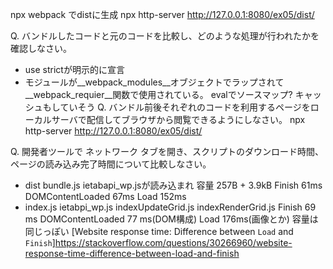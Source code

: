 npx webpack でdistに生成
npx http-server 
http://127.0.0.1:8080/ex05/dist/

Q. バンドルしたコードと元のコードを比較し、どのような処理が行われたかを確認しなさい。
* use strictが明示的に宣言
* モジュールが__webpack_modules__オブジェクトでラップされて__webpack_requier__関数で使用されている。
evalでソースマップ?
キャッシュもしていそう
Q. バンドル前後それぞれのコードを利用するページをローカルサーバで配信してブラウザから閲覧できるようにしなさい。
npx http-server 
http://127.0.0.1:8080/ex05/dist/

Q. 開発者ツールで ネットワーク タブを開き、スクリプトのダウンロード時間、ページの読み込み完了時間について比較しなさい。

* dist bundle.js ietabapi_wp.jsが読み込まれ
容量 257B + 3.9kB
Finish 61ms DOMContentLoaded 67ms Load 152ms
* index.js ietabpi_wp.js indexUpdateGrid.js indexRenderGrid.js 
Finish 69 ms DOMContentLoaded 77 ms(DOM構成)  Load 176ms(画像とか)
容量は同じっぽい
[Website response time: Difference between `Load` and `Finish`]https://stackoverflow.com/questions/30266960/website-response-time-difference-between-load-and-finish